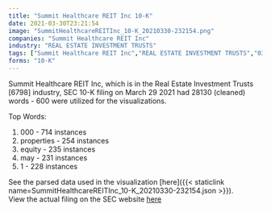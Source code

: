 ```yaml
---
title: "Summit Healthcare REIT Inc 10-K"
date: 2021-03-30T23:21:54
image: "SummitHealthcareREITInc_10-K_20210330-232154.png"
companies: "Summit Healthcare REIT Inc"
industry: "REAL ESTATE INVESTMENT TRUSTS"
tags: ["Summit Healthcare REIT Inc","REAL ESTATE INVESTMENT TRUSTS","03-29-2021","10-K"]
forms: "10-K"
---
```

Summit Healthcare REIT Inc, which is in the Real Estate Investment Trusts [6798] industry, SEC 10-K filing on March 29 2021 had 28130 (cleaned) words - 600 were utilized for the visualizations.

Top Words:
1. 000 - 714 instances
2. properties - 254 instances
3. equity - 235 instances
4. may - 231 instances
5. 1 - 228 instances


See the parsed data used in the visualization [here]({{< staticlink name=SummitHealthcareREITInc_10-K_20210330-232154.json >}}).  
View the actual filing on the SEC website [here](https://www.sec.gov/Archives/edgar/data/1310383/0001104659-21-042620.txt)